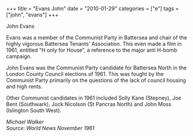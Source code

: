 +++
title = "Evans John"
date = "2010-01-29"
categories = ["e"]
tags = ["john", "evans"]
+++

John Evans

Evans was a member of the Communist Party in Battersea and chair of the highly vigorous Battersea Tenants’ Association. This even made a film in 1961, entitled “H only for House”, a reference to the major anti H-bomb campaign.

John Evans was the Communist Party candidate for Battersea North in the London County Council elections of 1961. This was fought by the Communist Party primarily on the questions of the lack of council housing and high rents.

Other Communist candidates in 1961 included Solly Kane (Stepney), Joe Bent (Southwark), Jock Nicolson (St Pancras North) and John Moss (Islington South West).

_Michael Walker  
Source: World News November 1961_
